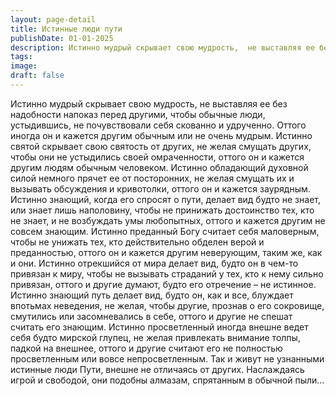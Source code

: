 ```yaml
---
layout: page-detail
title: Истинные люди пути
publishDate: 01-01-2025
description: Истинно мудрый скрывает свою мудрость,  не выставляя ее без надобности  напоказ перед другими, чтобы обычные люди, устыдившись,  не почувствовали себя  скованно и удрученно. Оттого иногда он и кажется другим обычным  или не очень мудрым...
tags:
image:
draft: false
---
```

Истинно мудрый скрывает свою мудрость,  не выставляя ее без надобности  напоказ перед другими, чтобы обычные люди, устыдившись,  не почувствовали себя  скованно и удрученно. Оттого иногда он и кажется другим обычным  или не очень мудрым. Истинно святой скрывает свою святость от других,  не желая смущать других, чтобы они  не устыдились своей омраченности, оттого он и кажется другим людям  обычным человеком. Истинно обладающий духовной силой  немного прячет ее от посторонних,  не желая смущать их и вызывать обсуждения  и кривотолки, оттого он и кажется заурядным. Истинно знающий, когда его спросят о пути,  делает вид будто не знает,  или знает лишь наполовину, чтобы не принижать достоинство тех,  кто не знает, и не возбуждать умы любопытных,  оттого и кажется другим не совсем знающим. Истинно преданный Богу считает себя маловерным,  чтобы не унижать тех, кто действительно  обделен верой и преданностью, оттого он и кажется другим неверующим,  таким же, как и они. Истинно отрекшийся от мира делает вид,  будто он в чем-то привязан к миру,  чтобы не вызывать страданий у тех, кто к нему сильно привязан,  оттого и другие думают, будто его отречение – не истинное. Истинно знающий путь делает вид,  будто он, как и все,  блуждает впотьмах неведения, не желая, чтобы другие,  прознав о его сокровище,  смутились или засомневались в себе, оттого и другие  не спешат считать его знающим. Истинно просветленный  иногда внешне ведет себя  будто мирской глупец, не желая привлекать внимание толпы,  падкой на внешнее, оттого и другие  считают его не полностью просветленным  или вовсе непросветленным. Так и живут не узнанными  истинные люди Пути,  внешне не отличаясь от других. Наслаждаясь игрой и свободой,  они подобны алмазам,  спрятанным в обычной пыли...
